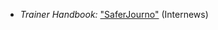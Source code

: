 

  * *Trainer Handbook:* ["SaferJourno"](https://internews.org/research-publications/saferjourno-digital-security-resources-media-trainers) (Internews)



